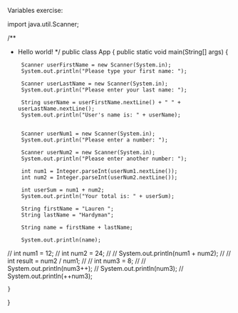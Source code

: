 Variables exercise: 

import java.util.Scanner;

/**
 * Hello world!
 */
public class App {
    public static void main(String[] args) {

        Scanner userFirstName = new Scanner(System.in);
        System.out.println("Please type your first name: ");

        Scanner userLastName = new Scanner(System.in);
        System.out.println("Please enter your last name: ");

        String userName = userFirstName.nextLine() + " " + userLastName.nextLine();
        System.out.println("User's name is: " + userName);


        Scanner userNum1 = new Scanner(System.in);
        System.out.println("Please enter a number: ");

        Scanner userNum2 = new Scanner(System.in);
        System.out.println("Please enter another number: ");

        int num1 = Integer.parseInt(userNum1.nextLine());
        int num2 = Integer.parseInt(userNum2.nextLine());

        int userSum = num1 + num2;
        System.out.println("Your total is: " + userSum);

        String firstName = "Lauren ";
        String lastName = "Hardyman";

        String name = firstName + lastName;

        System.out.println(name);

//        int num1 = 12;
//        int num2 = 24;
//
//        System.out.println(num1 + num2);
//
//        int result = num2 / num1;
//
//        int num3 = 8;
//
//        System.out.println(num3++);
//        System.out.println(num3);
//        System.out.println(++num3);


    }
}
